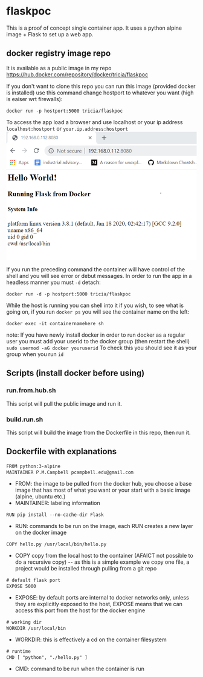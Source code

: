 # flaskpoc

This is a proof of concept single container app.  It uses a python alpine image + Flask to set up a web app.   

## docker registry image repo

It is available as a public image in my repo https://hub.docker.com/repository/docker/tricia/flaskpoc

If you don't want to clone this repo you can run this image (provided docker is installed) use this command change hostport to whatever you want (high is eaiser wrt firewalls):
```
docker run -p hostport:5000 tricia/flaskpoc
```
To access the app load a browser and use localhost or your ip address `localhost:hostport` or `your.ip.address:hostport`   
![browser shot](flaskcontainertest.PNG)

If you run the preceding command the container will have control of the shell and you will see error or debut messages.  In order to run the app in a headless manner you must `-d` detach:
```
docker run -d -p hostport:5000 tricia/flaskpoc
```
While the host is running you can shell into it if you wish, to see what is going on, if you run `docker ps` you will see the container name on the left: 
```
docker exec -it containernamehere sh
```

note: If you have newly install docker in order to run docker as a regular user you must add your userid to the docker group (then restart the shell) `sudo usermod -aG docker youruserid`  To check this you should see it as your group when you run `id`


## Scripts (install docker before using)
### run.from.hub.sh
This script will pull the public image and run it. 
### build.run.sh
This script will build the image from the Dockerfile in this repo, then run it.

## Dockerfile with explanations 

```
FROM python:3-alpine
MAINTAINER P.M.Campbell pcampbell.edu@gmail.com
```
* FROM:  the image to be pulled from the docker hub, you choose a base image that has most of what you want or your start with a basic image (alpine, ubuntu etc.)
* MAINTAINER: labeling information
```
RUN pip install --no-cache-dir Flask
```
* RUN: commands to be run on the image, each RUN creates a new layer on the docker image
```
COPY hello.py /usr/local/bin/hello.py 
```
- COPY copy from the local host to the container (AFAICT not possible to do a recursive copy)
-- as this is a simple example we copy one file, a project would be installed through pulling from a git repo

```
# default flask port
EXPOSE 5000
```
* EXPOSE:  by default ports are internal to docker networks only, unless they are explicitly exposed to the host, EXPOSE means that we can access this port from the host for the docker engine 

```
# working dir
WORKDIR /usr/local/bin
```
* WORKDIR: this is effectively a cd on the container filesystem
```
# runtime
CMD [ "python", "./hello.py" ] 
```
* CMD: command to be run when the container is run
